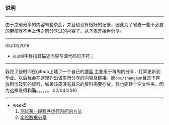 ### 说明

- - - 

由于之前分享的内容有些杂乱，并且也没有很好的记录，因此为了省去一些不必要的麻烦就不再上传之前分享过的内容了。从下周开始再分享。
- - - 
05/03/2016
- `已过期`字样指其描述内容与源代码已不符；
- - - 
我花了些时间在github上建了一个自己的[博客](http://zhaixingzhaiyue.github.io),主要用于每周的分享，打算更新到毕业。以后我会在这里列出该周所分享的内容及链接。而`doc/zhangkun`目录下存放所涉及到的资料，如果该周没有其它的资料需要存放，我也要建个空文件夹，因为这样显得**和谐**。。。。。。
02/04/2016
- - - 
- week5
    1. [测试某一段程序运行时间的方法](http://zhaixingzhaiyue.github.io/post/2016/03/31/clock.html)
    2. [实验数据分享](http://zhaixingzhaiyue.github.io/post/2016/04/02/siamese.html)

